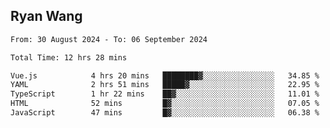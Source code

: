 ## Ryan Wang

<!--START_SECTION:waka-->

```txt
From: 30 August 2024 - To: 06 September 2024

Total Time: 12 hrs 28 mins

Vue.js            4 hrs 20 mins   ████████▓░░░░░░░░░░░░░░░░   34.85 %
YAML              2 hrs 51 mins   █████▓░░░░░░░░░░░░░░░░░░░   22.95 %
TypeScript        1 hr 22 mins    ██▓░░░░░░░░░░░░░░░░░░░░░░   11.01 %
HTML              52 mins         █▓░░░░░░░░░░░░░░░░░░░░░░░   07.05 %
JavaScript        47 mins         █▓░░░░░░░░░░░░░░░░░░░░░░░   06.38 %
```

<!--END_SECTION:waka-->
